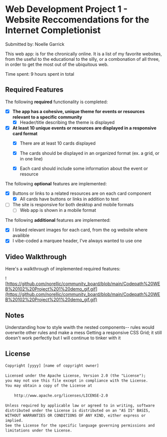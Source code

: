 # Web Development Project 1 - Website Reccomendations for the Internet Completionist

Submitted by: Noelle Garrick

This web app: is for the chronically online. It is a list of my favorite websites, from the useful to the educational to the silly, or a combonation of all three, in order to get the most out of the ubiquitous web.

Time spent: 9 hours spent in total

## Required Features

The following **required** functionality is completed:

- [x] **The app has a cohesive, unique theme for events or resources relevant to a specific community**
  - [x] Header/title describing the theme is displayed
- [x] **At least 10 unique events or resources are displayed in a responsive card format**
  - [x] There are at least 10 cards displayed 
  - [x] The cards should be displayed in an organized format (ex. a grid, or in one line)
  - [x] Each card should include some information about the event or resource


The following **optional** features are implemented:

- [x] Buttons or links to a related resources are on each card component
  - [x] All cards have buttons or links in addition to text
- [ ] The site is responsive for both desktop and mobile formats
  - [ ] Web app is shown in a mobile format

The following **additional** features are implemented:

* [x] I linked relevant images for each card, from the og website where availible
* [x] I vibe-coded a marquee header, I've always wanted to use one

## Video Walkthrough

Here's a walkthrough of implemented required features:

![https://github.com/norellic/community_board/blob/main/Codepath%20WEB%20102%20Project%201%20demo_gif.gif](https://github.com/norellic/community_board/blob/main/Codepath%20WEB%20102%20Project%201%20demo_gif.gif)

## Notes

Understanding how to style wwith the nested components-- rules would overwrite other rules and make a mess
Getting a responsive CSS Grid; it still doesn't work perfectly but I will continue to tinker with it

## License

    Copyright [yyyy] [name of copyright owner]

    Licensed under the Apache License, Version 2.0 (the "License");
    you may not use this file except in compliance with the License.
    You may obtain a copy of the License at

        http://www.apache.org/licenses/LICENSE-2.0

    Unless required by applicable law or agreed to in writing, software
    distributed under the License is distributed on an "AS IS" BASIS,
    WITHOUT WARRANTIES OR CONDITIONS OF ANY KIND, either express or implied.
    See the License for the specific language governing permissions and
    limitations under the License.
